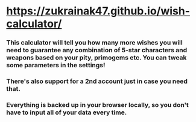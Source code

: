 # https://zukrainak47.github.io/wish-calculator/
### This calculator will tell you how many more wishes you will need to guarantee any combination of 5-star characters and weapons based on your pity, primogems etc. You can tweak some parameters in the settings!
### There's also support for a 2nd account just in case you need that.
### Everything is backed up in your browser locally, so you don't have to input all of your data every time.
